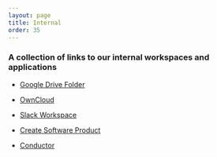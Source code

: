 ```yaml
---
layout: page
title: Internal
order: 35
---
```



### A collection of links to our internal workspaces and applications

* <a href="{{ site.internal.googledrive }}" target="_blank">Google Drive Folder</a>

* <a href="{{ site.internal.owncloud }}" target="_blank">OwnCloud</a>

* <a href="{{ site.internal.slack }}" target="_blank">Slack Workspace</a>

* <a href="{{ site.internal.form }}" target="_blank">Create Software Product</a>

* <a href="{{ site.internal.conductor }}" target="_blank">Conductor</a>
